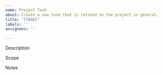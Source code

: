 ```yaml
---
name: Project Task
about: Create a new task that is related to the project in general.
title: "[TASK]"
labels: ''
assignees: ''

---
```


Description

Scope

Notes
